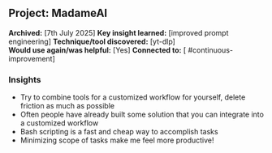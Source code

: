 ## Project: MadameAI

**Archived:** [7th July 2025]
**Key insight learned:** [improved prompt engineering]
**Technique/tool discovered:** [yt-dlp]  
**Would use again/was helpful:** [Yes]
**Connected to:** [ #continuous-improvement]

### Insights
- Try to combine tools for a customized workflow for yourself, delete friction as much as possible
- Often people have already built some solution that you can integrate into a customized workflow
- Bash scripting is a fast and cheap way to accomplish tasks
- Minimizing scope of tasks make me feel more productive!
